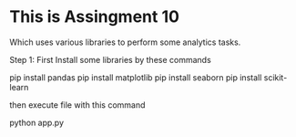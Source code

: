 <h1>This is Assingment 10</h1>

Which uses various libraries to perform some analytics tasks.

Step 1: First Install some libraries by these commands

pip install pandas
pip install matplotlib
pip install seaborn
pip install scikit-learn

then execute file with this command

python app.py
